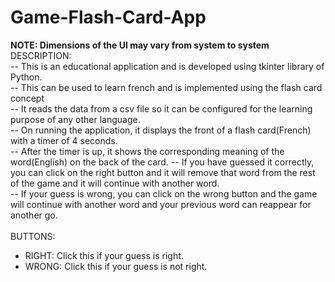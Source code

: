 # Game-Flash-Card-App
<b>NOTE: Dimensions of the UI may vary from system to system</b></br>
DESCRIPTION:</br>
-- This is an educational application and is developed using tkinter library of Python.</br>
-- This can be used to learn french and is implemented using the flash card concept</br>
-- It reads the data from a csv file so it can be configured for the learning purpose of any other language. </br>
-- On running the application, it displays the front of a flash card(French) with a timer of 4 seconds.</br>
-- After the timer is up, it shows the corresponding meaning of the word(English) on the back of the card.
-- If you have guessed it correctly, you can click on the right button and it will remove that word from the rest of the game and it will continue with another word.</br>
-- If your guess is wrong, you can click on the wrong button and the game will continue with another word and your previous word can reappear for another go.</br>
</br>
BUTTONS: </br>
- RIGHT: Click this if your guess is right.</br>
- WRONG: Click this if your guess is not right. </br>
